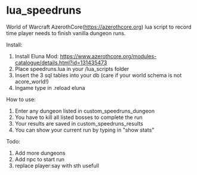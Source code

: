 # lua_speedruns
World of Warcraft AzerothCore(https://azerothcore.org) lua script to record time player needs to finish vanilla dungeon runs.

Install:
1) Install Eluna Mod: https://www.azerothcore.org/modules-catalogue/details.html?id=131435473
2) Place speedruns.lua in your /lua_scripts folder
3) Insert the 3 sql tables into your db (care if your world schema is not acore_world!)
4) Ingame type in .reload eluna

How to use:
1) Enter any dungeon listed in custom_speedruns_dungeon
2) You have to kill all listed bosses to complete the run
3) Your results are saved in custom_speedruns_results
4) You can show your current run by typing in "show stats"

Todo:
1) Add more dungeons
2) Add npc to start run
3) replace player:say with sth usefull
